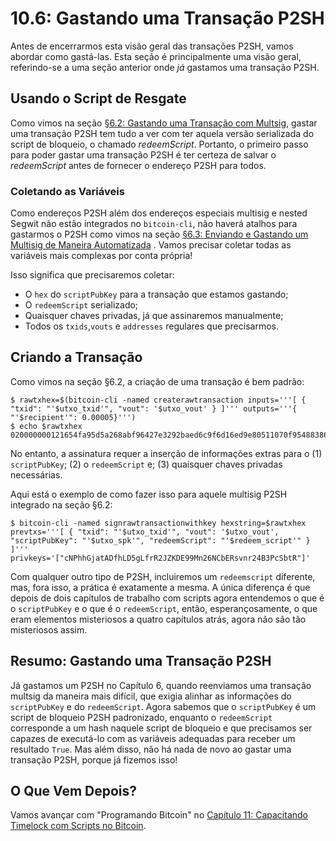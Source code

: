 # 10.6: Gastando uma Transação P2SH

Antes de encerrarmos esta visão geral das transações P2SH, vamos abordar como gastá-las. Esta seção é principalmente uma visão geral, referindo-se a uma seção anterior onde _já_ gastamos uma transação P2SH.

## Usando o Script de Resgate

Como vimos na seção [§6.2: Gastando uma Transação com Multsig](06_2_Spending_a_Transaction_to_a_Multisig.md), gastar uma transação P2SH tem tudo a ver com ter aquela versão serializada do script de bloqueio, o chamado _redeemScript_. Portanto, o primeiro passo para poder gastar uma transação P2SH é ter certeza de salvar o _redeemScript_ antes de fornecer o endereço P2SH para todos.

### Coletando as Variáveis

Como endereços P2SH além dos endereços especiais multisig e nested Segwit não estão integrados no ```bitcoin-cli```, não haverá atalhos para gastarmos o P2SH como vimos na seção [§6.3: Enviando e Gastando um Multisig de Maneira Automatizada](6_3_Sending_an_Automated_Multisig.md) . Vamos precisar coletar todas as variáveis mais complexas por conta própria!

Isso significa que precisaremos coletar:

   * O ```hex``` do ```scriptPubKey``` para a transação que estamos gastando;
   * O ```redeemScript``` serializado;
   * Quaisquer chaves privadas, já que assinaremos manualmente;
   * Todos os ```txids```,```vouts``` e ```addresses``` regulares que precisarmos.

## Criando a Transação

Como vimos na seção §6.2, a criação de uma transação é bem padrão:
```
$ rawtxhex=$(bitcoin-cli -named createrawtransaction inputs='''[ { "txid": "'$utxo_txid'", "vout": '$utxo_vout' } ]''' outputs='''{ "'$recipient'": 0.00005}''')
$ echo $rawtxhex
020000000121654fa95d5a268abf96427e3292baed6c9f6d16ed9e80511070f954883864b10000000000ffffffff0188130000000000001600142c48d3401f6abed74f52df3f795c644b4398844600000000
```
No entanto, a assinatura requer a inserção de informações extras para o (1) ```scriptPubKey```; (2) o ```redeemScript``` e; (3) quaisquer chaves privadas necessárias.

Aqui está o exemplo de como fazer isso para aquele multisig P2SH integrado na seção §6.2:
```
$ bitcoin-cli -named signrawtransactionwithkey hexstring=$rawtxhex prevtxs='''[ { "txid": "'$utxo_txid'", "vout": '$utxo_vout', "scriptPubKey": "'$utxo_spk'", "redeemScript": "'$redeem_script'" } ]''' privkeys='["cNPhhGjatADfhLD5gLfrR2JZKDE99Mn26NCbERsvnr24B3PcSbtR"]'
```
Com qualquer outro tipo de P2SH, incluiremos um ```redeemscript``` diferente, mas, fora isso, a prática é exatamente a mesma. A única diferença é que depois de dois capítulos de trabalho com scripts agora entendemos o que é o ```scriptPubKey``` e o que é o ```redeemScript```, então, esperançosamente, o que eram elementos misteriosos a quatro capítulos atrás, agora não são tão misteriosos assim.

## Resumo: Gastando uma Transação P2SH

Já gastamos um P2SH no Capítulo 6, quando reenviamos uma transação multsig da maneira mais difícil, que exigia alinhar as informações do ```scriptPubKey``` e do ```redeemScript```. Agora sabemos que o ```scriptPubKey``` é um script de bloqueio P2SH padronizado, enquanto o ```redeemScript``` corresponde a um hash naquele script de bloqueio e que precisamos ser capazes de executá-lo com as variáveis ​​adequadas para receber um resultado ```True```. Mas além disso, não há nada de novo ao gastar uma transação P2SH, porque já fizemos isso!

## O Que Vem Depois?

Vamos avançar com "Programando Bitcoin" no [Capítulo 11: Capacitando Timelock com Scripts no Bitcoin](11_0_Empowering_Timelock_with_Bitcoin_Scripts.md).